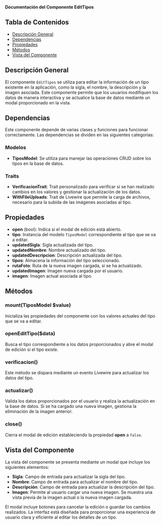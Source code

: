 **Documentación del Componente EditTipos**

## Tabla de Contenidos
- [Descripción General](#descripción-general)
- [Dependencias](#dependencias)
- [Propiedades](#propiedades)
- [Métodos](#métodos)
- [Vista del Componente](#vista-del-componente)

## Descripción General
El componente `EditTipos` se utiliza para editar la información de un tipo existente en la aplicación, como la sigla, el nombre, la descripción y la imagen asociada. Este componente permite que los usuarios modifiquen los datos de manera interactiva y se actualice la base de datos mediante un modal proporcionado en la vista.

## Dependencias
Este componente depende de varias clases y funciones para funcionar correctamente. Las dependencias se dividen en las siguientes categorías:

### Modelos
- **TiposModel**: Se utiliza para manejar las operaciones CRUD sobre los tipos en la base de datos.

### Traits
- **VerificacionTrait**: Trait personalizado para verificar si se han realizado cambios en los valores y gestionar la actualización de los datos.
- **WithFileUploads**: Trait de Livewire que permite la carga de archivos, necesario para la subida de las imágenes asociadas al tipo.

## Propiedades
- **open** (bool): Indica si el modal de edición está abierto.
- **tipo**: Instancia del modelo `TiposModel` correspondiente al tipo que se va a editar.
- **updatedSigla**: Sigla actualizada del tipo.
- **updatedNombre**: Nombre actualizado del tipo.
- **updatedDescripcion**: Descripción actualizada del tipo.
- **tipos**: Almacena la información del tipo seleccionado.
- **rutaFoto**: Ruta de la nueva imagen cargada, si se ha actualizado.
- **updatedImagen**: Imagen nueva cargada por el usuario.
- **imagen**: Imagen actual asociada al tipo.

## Métodos
### mount(TiposModel $value)
Inicializa las propiedades del componente con los valores actuales del tipo que se va a editar.

### openEditTipo($data)
Busca el tipo correspondiente a los datos proporcionados y abre el modal de edición si el tipo existe.

### verificacion()
Este método se dispara mediante un evento Livewire para actualizar los datos del tipo.

### actualizar()
Valida los datos proporcionados por el usuario y realiza la actualización en la base de datos. Si se ha cargado una nueva imagen, gestiona la eliminación de la imagen anterior.

### close()
Cierra el modal de edición estableciendo la propiedad **open** a `false`.

## Vista del Componente
La vista del componente se presenta mediante un modal que incluye los siguientes elementos:
- **Sigla**: Campo de entrada para actualizar la sigla del tipo.
- **Nombre**: Campo de entrada para actualizar el nombre del tipo.
- **Descripción**: Campo de entrada para actualizar la descripción del tipo.
- **Imagen**: Permite al usuario cargar una nueva imagen. Se muestra una vista previa de la imagen actual o la nueva imagen cargada.

El modal incluye botones para cancelar la edición o guardar los cambios realizados. La interfaz está diseñada para proporcionar una experiencia de usuario clara y eficiente al editar los detalles de un tipo.

